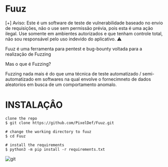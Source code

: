 # Fuuz

[+] Aviso: Este é um software de teste de vulnerabilidade baseado no envio de requisições, não o use sem permissão prévia, pois esta é uma ação ilegal. Use somente em ambientes autorizados e que tenham controle total, não sou responsável pelo uso indevido do aplicativo. ⚠️

Fuuz é uma ferramenta para pentest e bug-bounty voltada para a realização de Fuzzing

Mas o que é Fuzzing?

Fuzzing nada mais é do que uma técnica de teste automatizado / semi-automatizado em softwares na qual envolve o fornecimneto de dados aleatorios em busca de um comportamento anomalo.

# INSTALAÇÂO
```
clone the repo
$ git clone https://github.com/PixelDef/Fuuz.git

# change the working directory to fuuz
$ cd Fuuz

# install the requirements
$ python3 -m pip install -r requirements.txt
```

![git](https://github.com/PixelDef/Fuuz/assets/86115368/b51a8125-6e42-47d4-a4cf-de940935d93b)
